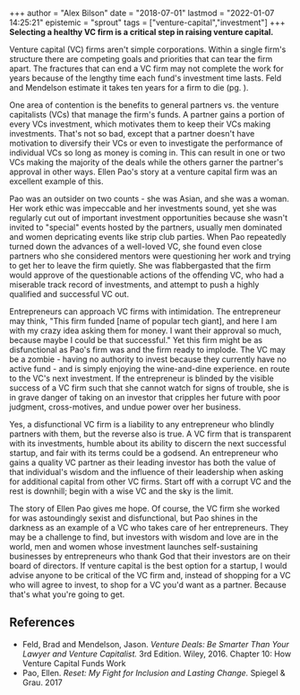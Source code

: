 +++
author = "Alex Bilson"
date = "2018-07-01"
lastmod = "2022-01-07 14:25:21"
epistemic = "sprout"
tags = ["venture-capital","investment"]
+++
**Selecting a healthy VC firm is a critical step in raising venture capital.**

Venture capital (VC) firms aren't simple corporations. Within a single firm's structure there are competing goals and priorities that can tear the firm apart. The fractures that can end a VC firm may not complete the work for years because of the lengthy time each fund's investment time lasts. Feld and Mendelson estimate it takes ten years for a firm to die (pg. ).

One area of contention is the benefits to general partners vs. the venture capitalists (VCs) that manage the firm's funds. A partner gains a portion of every VCs investment, which motivates them to keep their VCs making investments. That's not so bad, except that a partner doesn't have motivation to diversify their VCs or even to investigate the performance of individual VCs so long as money is coming in. This can result in one or two VCs making the majority of the deals while the others garner the partner's approval in other ways. Ellen Pao's story at a venture capital firm was an excellent example of this.

Pao was an outsider on two counts - she was Asian, and she was a woman. Her work ethic was impeccable and her investments sound, yet she was regularly cut out of important investment opportunities because she wasn't invited to "special" events hosted by the partners, usually men dominated and women depricating events like strip club parties. When Pao repeatedly turned down the advances of a well-loved VC, she found even close partners who she considered mentors were questioning her work and trying to get her to leave the firm quietly. She was flabbergasted that the firm would approve of the questionable actions of the offending VC, who had a miserable track record of investments, and attempt to push a highly qualified and successful VC out.

Entrepreneurs can approach VC firms with intimidation. The entrepreneur may think, "This firm funded [name of popular tech giant], and here I am with my crazy idea asking them for money. I want their approval so much, because maybe I could be that successful." Yet this firm might be as disfunctional as Pao's firm was and the firm ready to implode. The VC may be a zombie - having no authority to invest because they currently have no active fund - and is simply enjoying the wine-and-dine experience. en route to the VC's next investment. If the entrepreneur is blinded by the visible success of a VC firm such that she cannot watch for signs of trouble, she is in grave danger of taking on an investor that cripples her future with poor judgment, cross-motives, and undue power over her business.

Yes, a disfunctional VC firm is a liability to any entrepreneur who blindly partners with them, but the reverse also is true. A VC firm that is transparent with its investments, humble about its ability to discern the next successful startup, and fair with its terms could be a godsend. An entrepreneur who gains a quality VC partner as their leading investor has both the value of that individual's wisdom and the influence of their leadership when asking for additional capital from other VC firms. Start off with a corrupt VC and the rest is downhill; begin with a wise VC and the sky is the limit.

The story of Ellen Pao gives me hope. Of course, the VC firm she worked for was astoundingly sexist and disfunctional, but Pao shines in the darkness as an example of a VC who takes care of her entrepreneurs. They may be a challenge to find, but investors with wisdom and love are in the world, men and women whose investment launches self-sustaining businesses by entrepreneurs who thank God that their investors are on their board of directors. If venture capital is the best option for a startup, I would advise anyone to be critical of the VC firm and, instead of shopping for a VC who will agree to invest, to shop for a VC you'd want as a partner. Because that's what you're going to get.

## References

- Feld, Brad and Mendelson, Jason. _Venture Deals: Be Smarter Than Your Lawyer and Venture Capitalist._ 3rd Edition. Wiley, 2016. Chapter 10: How Venture Capital Funds Work
- Pao, Ellen. _Reset: My Fight for Inclusion and Lasting Change._ Spiegel & Grau. 2017
